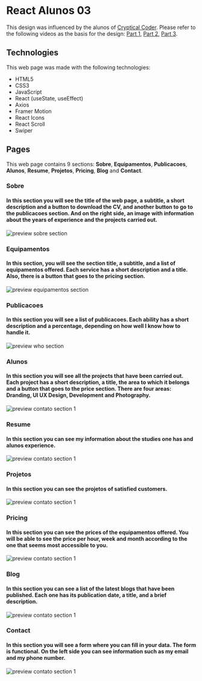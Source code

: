 # React Alunos 03
This design was influenced by the alunos of [Cryptical Coder](https://www.youtube.com/@CrypticalCoder). Please refer to the following videos as the basis for the design: [Part 1](https://youtu.be/CShZJmWuTGs), [Part 2](https://youtu.be/I92RzWVF4YU), [Part 3](https://youtu.be/hHEFbYSLgN8).

## Technologies
This web page was made with the following technologies:
- HTML5
- CSS3
- JavaScript
- React (useState, useEffect)
- Axios
- Framer Motion
- React Icons
- React Scroll
- Swiper

## Pages
This web page contains 9 sections: **Sobre**, **Equipamentos**, **Publicacoes**, **Alunos**, **Resume**, **Projetos**, **Pricing**, **Blog** and **Contact**.

### Sobre
#### In this section you will see the title of the web page, a subtitle, a short description and a button to download the CV, and another button to go to the publicacoes section. And on the right side, an image with information about the years of experience and the projects carried out.
![preview sobre section](src/assets/preview-1.png)

### Equipamentos
#### In this section, you will see the section title, a subtitle, and a list of equipamentos offered. Each service has a short description and a title. Also, there is a button that goes to the pricing section.
![preview equipamentos section](src/assets/preview-2.png)

### Publicacoes
#### In this section you will see a list of publicacoes. Each ability has a short description and a percentage, depending on how well I know how to handle it.
![preview who section](src/assets/preview-3.png)

### Alunos
#### In this section you will see all the projects that have been carried out. Each project has a short description, a title, the area to which it belongs and a button that goes to the price section. There are four areas: Dranding, UI UX Design, Development and Photography.
![preview contato section 1](src/assets/preview-4.png)

### Resume
#### In this section you can see my information about the studies one has and alunos experience.
![preview contato section 1](src/assets/preview-5.png)

### Projetos
#### In this section you can see the projetos of satisfied customers.
![preview contato section 1](src/assets/preview-6.png)

### Pricing
#### In this section you can see the prices of the equipamentos offered. You will be able to see the price per hour, week and month according to the one that seems most accessible to you.
![preview contato section 1](src/assets/preview-7.png)

### Blog
#### In this section you can see a list of the latest blogs that have been published. Each one has its publication date, a title, and a brief description.
![preview contato section 1](src/assets/preview-8.png)

### Contact
#### In this section you will see a form where you can fill in your data. The form is functional. On the left side you can see information such as my email and my phone number.
![preview contato section 1](src/assets/preview-8.png)
